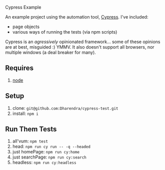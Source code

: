  Cypress Example

An example project using the automation tool, [Cypress](https://www.cypress.io/). 
 I've included:
- page objects
- various ways of running the tests (via npm scripts)

Cypress is an _agressively_ opinionated framework... some of these opinions are at best, misguided :) YMMV. It also doesn't support all browsers, nor multiple windows (a deal breaker for many).

## Requires
1. [node](https://nodejs.org/en/)

## Setup
1. clone: `git@github.com:Dharendra/cypress-test.git`
1. install: `npm i`

## Run Them Tests
1. all'vum: `npm test`
1. head: `npm run cy run -- -q --headed`
1. just homePage: `npm run cy:home`
1. just searchPage: `npm run cy:search`
1. headless: `npm run cy:headless`